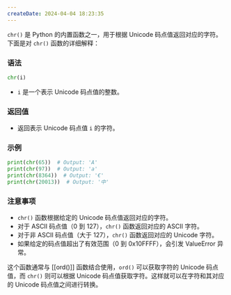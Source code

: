 ```yaml
---
createDate: 2024-04-04 18:23:35
---
```

`chr()` 是 Python 的内置函数之一，用于根据 Unicode 码点值返回对应的字符。下面是对 `chr()` 函数的详细解释：

### 语法
```python
chr(i)
```

- `i` 是一个表示 Unicode 码点值的整数。

### 返回值
- 返回表示 Unicode 码点值 `i` 的字符。

### 示例
```python
print(chr(65))  # Output: 'A'
print(chr(97))  # Output: 'a'
print(chr(8364))  # Output: '€'
print(chr(20013))  # Output: '中'
```

### 注意事项
- `chr()` 函数根据给定的 Unicode 码点值返回对应的字符。
- 对于 ASCII 码点值（0 到 127），`chr()` 函数返回对应的 ASCII 字符。
- 对于非 ASCII 码点值（大于 127），`chr()` 函数返回对应的 Unicode 字符。
- 如果给定的码点值超出了有效范围（0 到 0x10FFFF），会引发 ValueError 异常。

这个函数通常与 [[ord()]] 函数结合使用，`ord()` 可以获取字符的 Unicode 码点值，而 `chr()` 则可以根据 Unicode 码点值获取字符。这样就可以在字符和其对应的 Unicode 码点值之间进行转换。